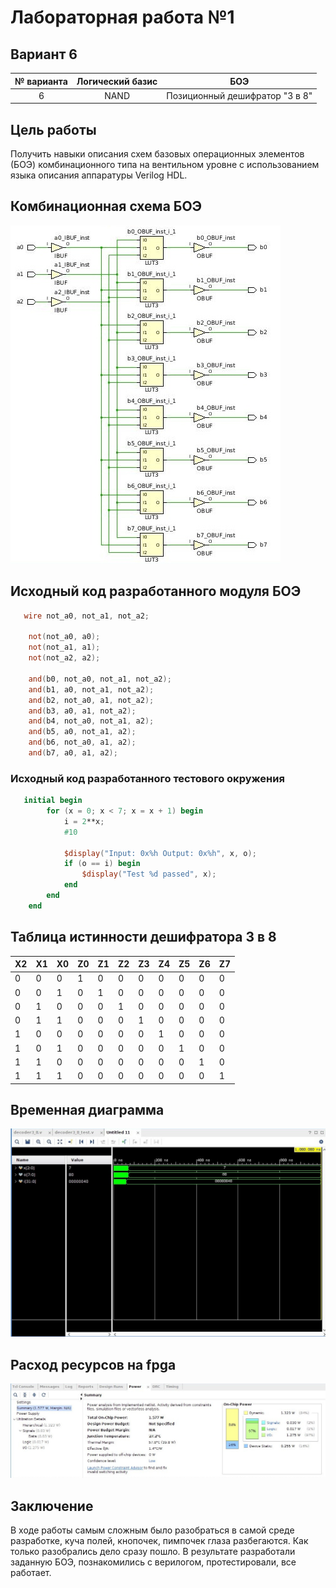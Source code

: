 # Лабораторная работа №1

## Вариант 6

| № варианта | Логический базис |               БОЭ              |
|:----------:|:----------------:|:------------------------------:|
|      6     |       NAND       | Позиционный дешифратор "3 в 8" |

## Цель работы
   Получить навыки описания схем базовых операционных элементов (БОЭ) комбинационного типа на вентильном уровне с использованием языка описания аппаратуры Verilog HDL.
   
   
## Комбинационная схема БОЭ

![комбинационная схема БОЭ](https://github.com/salvoronis/FFBD_lab1/blob/master/lab1.srcs/resources/scheme.jpg)
## Исходный код разработанного модуля БОЭ

```verilog
   wire not_a0, not_a1, not_a2;
    
    not(not_a0, a0);
    not(not_a1, a1);
    not(not_a2, a2);
    
    and(b0, not_a0, not_a1, not_a2);
    and(b1, a0, not_a1, not_a2);
    and(b2, not_a0, a1, not_a2);
    and(b3, a0, a1, not_a2);
    and(b4, not_a0, not_a1, a2);
    and(b5, a0, not_a1, a2);
    and(b6, not_a0, a1, a2);
    and(b7, a0, a1, a2);
```

### Исходный код разработанного тестового окружения

```verilog
   initial begin
        for (x = 0; x < 7; x = x + 1) begin
            i = 2**x;
            #10
            
            $display("Input: 0x%h Output: 0x%h", x, o);
            if (o == i) begin
                $display("Test %d passed", x);
            end
        end
    end
 ```

## Таблица истинности дешифратора 3 в 8

| X2  |  X1 |  X0 | Z0  | Z1  | Z2  | Z3  | Z4  | Z5  | Z6  |  Z7 |
|-----|-----|-----|-----|-----|-----|-----|-----|-----|-----|-----|
|  0  |  0  |  0  |  1  |  0  |  0  |  0  |  0  |  0  |  0  |  0  |
|  0  |  0  |  1  |  0  |  1  |  0  |  0  |  0  |  0  |  0  |  0  |
|  0  |  1  |  0  |  0  |  0  |  1  |  0  |  0  |  0  |  0  |  0  |
|  0  |  1  |  1  |  0  |  0  |  0  |  1  |  0  |  0  |  0  |  0  |
|  1  |  0  |  0  |  0  |  0  |  0  |  0  |  1  |  0  |  0  |  0  |
|  1  |  0  |  1  |  0  |  0  |  0  |  0  |  0  |  1  |  0  |  0  |
|  1  |  1  |  0  |  0  |  0  |  0  |  0  |  0  |  0  |  1  |  0  |
|  1  |  1  |  1  |  0  |  0  |  0  |  0  |  0  |  0  |  0  |  1  |

## Временная диаграмма 
![временная диаграмма](https://github.com/salvoronis/FFBD_lab1/blob/master/lab1.srcs/resources/timing_chart.jpg)

## Расход ресурсов на fpga

![](https://github.com/salvoronis/FFBD_lab1/blob/master/lab1.srcs/resources/powerjpg.jpg)

## Заключение 

В ходе работы самым сложным было разобраться в самой среде разработке, куча полей, кнопочек, пимпочек глаза разбегаются. Как только разобрались дело сразу пошло. В результате разработали заданную БОЭ, познакомились с верилогом, протестировали, все работает.
   

